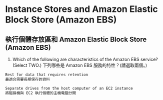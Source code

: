 # Instance Stores and Amazon Elastic Block Store (Amazon EBS)
## 執行個體存放區和 Amazon Elastic Block Store (Amazon EBS)

1. Which of the following are characteristics of the Amazon EBS service? (Select TWO.) 下列哪些是 Amazon EBS 服務的特性？(請選取兩個。)
```bash
Best for data that requires retention
最適合需要長期保存的資料

Separate drives from the host computer of an EC2 instance
將磁碟機與 EC2 執行個體的主機電腦分開
```